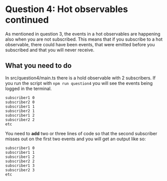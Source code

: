 # Question 4: Hot observables continued

As mentioned in question 3, the events in a hot observables are happening also when you are not subscribed. This means that if you subscribe to a hot observable, there could have been events, that were emitted before you subscribed and that you will never receive.

## What you need to do

In src/question4/main.ts there is a hold observable with 2 subscribers. If you run the script with `npm run question4` you will see the events being logged in the terminal.

```
subscriber1 0
subscriber2 0
subscriber1 1
subscriber2 1
subscriber1 2
subscriber2 2
etc
```

You need to **add** two or three lines of code so that the second subscriber misses out on the first two events and you will get an output like so:

```
subscriber1 0
subscriber1 1
subscriber1 2
subscriber2 2
subscriber1 3
subscriber2 3
etc
```
